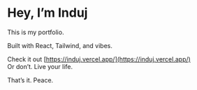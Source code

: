 # Hey, I’m Induj

This is my portfolio.

Built with React, Tailwind, and vibes.

Check it out  [https://induj.vercel.app/](https://induj.vercel.app/)  
Or don’t. Live your life.


That’s it. Peace.
